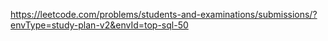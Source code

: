 https://leetcode.com/problems/students-and-examinations/submissions/?envType=study-plan-v2&envId=top-sql-50